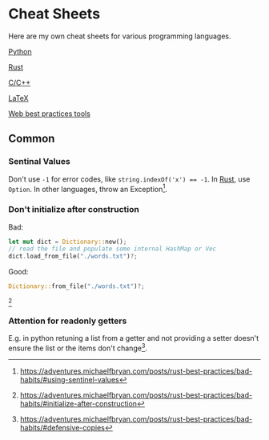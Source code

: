 # Cheat Sheets

Here are my own cheat sheets for various programming languages.

[Python](python)

[Rust](rust)

[C/C++](c)

[LaTeX](latex)

[Web best practices tools](web)

## Common

### Sentinal Values

Don't use `-1` for error codes, like `string.indexOf('x') == -1`. In [Rust](rust), use `Option`. In other languages, throw an Exception[^sentinal].

[^sentinal]: https://adventures.michaelfbryan.com/posts/rust-best-practices/bad-habits/#using-sentinel-values

### Don't initialize after construction

Bad:

```rust
let mut dict = Dictionary::new();
// read the file and populate some internal HashMap or Vec
dict.load_from_file("./words.txt")?;
```

Good:

```rust
Dictionary::from_file("./words.txt")?;
```

[^init-after-construction]

[^init-after-construction]: https://adventures.michaelfbryan.com/posts/rust-best-practices/bad-habits/#initialize-after-construction

### Attention for readonly getters

E.g. in python retuning a list from a getter and not providing a setter doesn't ensure the list or the items don't change[^readonly-getters].

[^readonly-getters]: https://adventures.michaelfbryan.com/posts/rust-best-practices/bad-habits/#defensive-copies
